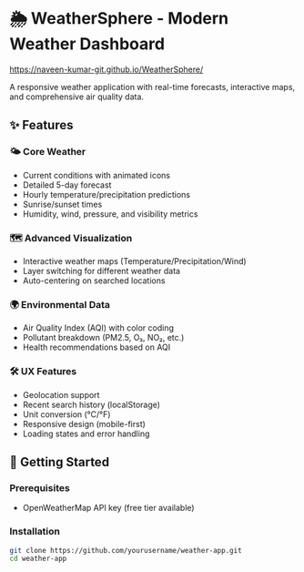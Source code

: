 # 🌦️ WeatherSphere - Modern Weather Dashboard

https://naveen-kumar-git.github.io/WeatherSphere/


A responsive weather application with real-time forecasts, interactive maps, and comprehensive air quality data.

## ✨ Features

### 🌤️ Core Weather
- Current conditions with animated icons
- Detailed 5-day forecast
- Hourly temperature/precipitation predictions
- Sunrise/sunset times
- Humidity, wind, pressure, and visibility metrics

### 🗺️ Advanced Visualization
- Interactive weather maps (Temperature/Precipitation/Wind)
- Layer switching for different weather data
- Auto-centering on searched locations

### 🌍 Environmental Data
- Air Quality Index (AQI) with color coding
- Pollutant breakdown (PM2.5, O₃, NO₂, etc.)
- Health recommendations based on AQI

### 🛠️ UX Features
- Geolocation support
- Recent search history (localStorage)
- Unit conversion (°C/°F)
- Responsive design (mobile-first)
- Loading states and error handling

## 🚀 Getting Started

### Prerequisites
- OpenWeatherMap API key (free tier available)

### Installation
```bash
git clone https://github.com/yourusername/weather-app.git
cd weather-app
